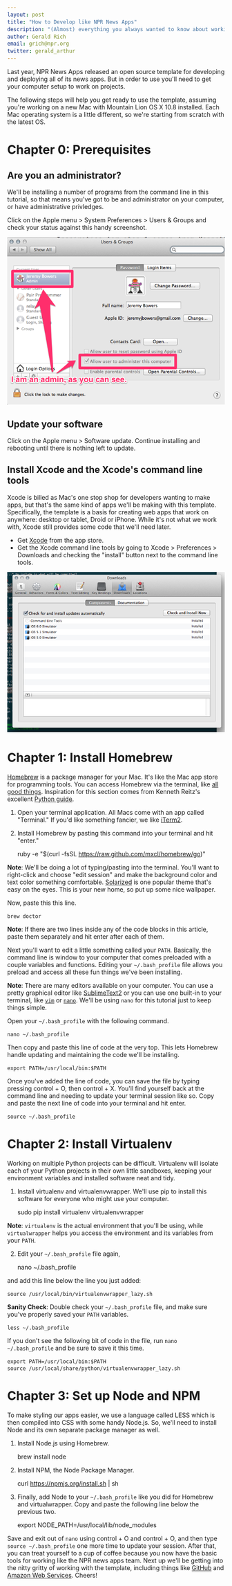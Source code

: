 ```yaml
---
layout: post
title: "How to Develop like NPR News Apps"
description: "(Almost) everything you always wanted to know about working from the command line, but were too afraid to ask"
author: Gerald Rich
email: grich@npr.org
twitter: gerald_arthur
---
```


Last year, NPR News Apps released an open source template for developing and deploying all of its news apps. But in order to use you'll need to get your computer setup to work on projects.

The following steps will help you get ready to use the template, assuming you're working on a new Mac with Mountain Lion OS X 10.8 installed. Each Mac operating system is a little different, so we're starting from scratch with the latest OS.

# Chapter 0: Prerequisites
## Are you an administrator?
We'll be installing a number of programs from the command line in this tutorial, so that means you've got to be and administrator on your computer, or have administrative privledges.

Click on the Apple menu > System Preferences > Users & Groups and check your status against this handy screenshot.

![Are you an admin?](/img/c0_admin.png)

## Update your software
Click on the Apple menu > Software update. Continue installing and rebooting until there is nothing left to update.

## Install Xcode and the Xcode's command line tools
Xcode is billed as Mac's one stop shop for developers wanting to make apps, but that's the same kind of apps we'll be making with this template. Specifically, the template is a basis for creating web apps that work on anywhere: desktop or tablet, Droid or iPhone. While it's not what we work with, Xcode still provides some code that we'll need later.

* Get [Xcode](https://developer.apple.com/xcode/) from the app store.
* Get the Xcode command line tools by going to Xcode > Preferences > Downloads and checking the "install" button next to the command line tools.

![Install Xcode's command line tools](/img/c0_xcode.png)

# Chapter 1: Install Homebrew

[Homebrew](http://brew.sh/) is a package manager for your Mac. It's like the Mac app store for programming tools. You can access Homebrew via the terminal, like [all good things](http://www.amazon.com/Beginning-was-Command-Line-Neal-Stephenson/dp/0380815931). Inspiration for this section comes from Kenneth Reitz's excellent [Python guide](http://docs.python-guide.org/en/latest/starting/install/osx.html).

1. Open your terminal application. All Macs come with an app called "Terminal." If you'd like something fancier, we like [iTerm2](http://iterm2.com/downloads/stable/iTerm2_v1_0_0.zip).
1. Install Homebrew by pasting this command into your terminal and hit "enter."

	ruby -e "$(curl -fsSL https://raw.github.com/mxcl/homebrew/go)"

**Note**: We'll be doing a lot of typing/pasting into the terminal. You'll want to right-click and choose "edit session" and make the background color and text color something comfortable. [Solarized](http://ethanschoonover.com/solarized) is one popular theme that's easy on the eyes. This is your new home, so put up some nice wallpaper.

Now, paste this this line.

	brew doctor

**Note**: If there are two lines inside any of the code blocks in this article, paste them separately and hit enter after each of them.

Next you'll want to edit a little something called your `PATH`. Basically, the command line is window to your computer that comes preloaded with a couple variables and functions. Editing your `~/.bash_profile` file allows you preload and access all these fun things we've been installing.

**Note**: There are many editors available on your computer. You can use a pretty graphical editor like [SublimeText2](http://c758482.r82.cf2.rackcdn.com/Sublime%20Text%202.0.1.dmg) or you can use one built-in to your terminal, like [`vim`](http://www.vim.org/docs.php) or [`nano`](http://www.nano-editor.org/dist/v2.2/nano.html). We'll be using `nano` for this tutorial just to keep things simple.

Open your `~/.bash_profile` with the following command.

	nano ~/.bash_profile

Then copy and paste this line of code at the very top. This lets Homebrew handle updating and maintaining the code we'll be installing.

	export PATH=/usr/local/bin:$PATH

Once you've added the line of code, you can save the file by typing pressing control + O, then control + X. You'll find yourself back at the command line and needing to update your terminal session like so. Copy and paste the next line of code into your terminal and hit enter.

	source ~/.bash_profile

# Chapter 2: Install Virtualenv

Working on multiple Python projects can be difficult. Virtualenv will isolate each of your Python projects in their own little sandboxes, keeping your environment variables and installed software neat and tidy.

1. Install virtualenv and virtualenvwrapper. We'll use pip to install this software for everyone who might use your computer.

	sudo pip install virtualenv virtualenvwrapper

**Note**: `virtualenv` is the actual environment that you'll be using, while `virtualwrapper` helps you access the environment and its variables from your `PATH`.

2. Edit your `~/.bash_profile` file again,

	nano ~/.bash_profile

and add this line below the line you just added:

	source /usr/local/bin/virtualenvwrapper_lazy.sh

**Sanity Check**: Double check your `~/.bash_profile` file, and make sure you've properly saved your `PATH` variables.

	less ~/.bash_profile

If you don't see the following bit of code in the file, run `nano ~/.bash_profile` and be sure to save it this time.

	export PATH=/usr/local/bin:$PATH
	source /usr/local/share/python/virtualenvwrapper_lazy.sh

# Chapter 3: Set up Node and NPM
To make styling our apps easier, we use a language called LESS which is then compiled into CSS with some handy Node.js. So, we'll need to install Node and its own separate package manager as well.

1. Install Node.js using Homebrew.

	brew install node

2. Install NPM, the Node Package Manager.

	curl https://npmjs.org/install.sh | sh

3. Finally, add Node to your `~/.bash_profile` like you did for Homebrew and virtualwrapper. Copy and paste the following line below the previous two.

	export NODE_PATH=/usr/local/lib/node_modules

Save and exit out of `nano` using control + O and control + O, and then type `source ~/.bash_profile` one more time to update your session. After that, you can treat yourself to a cup of coffee because you now have the basic tools for working like the NPR news apps team. Next up we'll be getting into the nitty gritty of working with the template, including things like [GitHub](https://help.github.com/articles/set-up-git) and [Amazon Web Services](http://aws.amazon.com/). Cheers!
